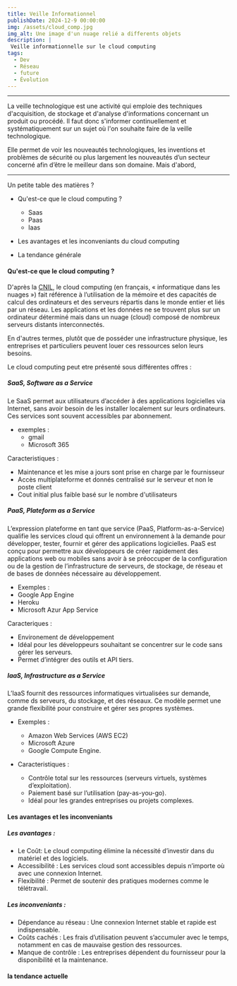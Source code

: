 ```yaml
---
title: Veille Informationnel
publishDate: 2024-12-9 00:00:00
img: /assets/cloud_comp.jpg
img_alt: Une image d'un nuage relié a differents objets
description: |
 Veille informationnelle sur le cloud computing
tags:
  - Dev
  - Réseau
  - future
  - Évolution
---
```


---
La veille technologique est une activité qui emploie des techniques d'acquisition, de stockage et d'analyse d'informations concernant un produit ou procédé. Il faut donc s'informer continuellement et systématiquement sur un sujet où l'on souhaite faire de la veille technologique.

Elle permet de voir les nouveautés technologiques, les inventions et problèmes de sécurité ou plus largement les nouveautés d’un secteur concerné afin d’être le meilleur dans son domaine. Mais d'abord, 

---
Un petite table des matières ? 

- Qu'est-ce que le cloud computing ?
  - Saas
  - Paas
  - Iaas

- Les avantages et les inconveniants du cloud computing

- La tendance générale

#### Qu'est-ce que le cloud computing ? 

D'après la [CNIL](https://www.cnil.fr/fr/definition/cloud-computing), le cloud computing (en français, « informatique dans les nuages ») fait référence à l’utilisation de la mémoire et des capacités de calcul des ordinateurs et des serveurs répartis dans le monde entier et liés par un réseau. Les applications et les données ne se trouvent plus sur un ordinateur déterminé mais dans un nuage (cloud) composé de nombreux serveurs distants interconnectés.

En d'autres termes, plutôt que de posséder une infrastructure physique, les entreprises et particuliers peuvent louer ces ressources selon leurs besoins.

Le cloud computing peut etre présenté sous différentes offres : 

##### SaaS, Software as a Service 

Le SaaS permet aux utilisateurs d’accéder à des applications logicielles via Internet, sans avoir besoin de les installer localement sur leurs ordinateurs. Ces services sont souvent accessibles par abonnement.
- exemples : 
  - gmail
  - Microsoft 365

Caracteristiques : 
- Maintenance et les mise a jours sont prise en charge par le fournisseur 
- Accès multiplateforme et donnés centralisé sur le serveur et non le poste client
- Cout initial plus faible basé sur le nombre d'utilisateurs

##### PaaS, Plateform as a Service 

 L’expression plateforme en tant que service (PaaS, Platform-as-a-Service) qualifie les services cloud qui offrent un environnement à la demande pour développer, tester, fournir et gérer des applications logicielles. PaaS est conçu pour permettre aux développeurs de créer rapidement des applications web ou mobiles sans avoir à se préoccuper de la configuration ou de la gestion de l’infrastructure de serveurs, de stockage, de réseau et de bases de données nécessaire au développement.

 - Exemples : 
  - Google App Engine 
  - Heroku
  - Microsoft Azur App Service 

Caracteriques :
- Environement de développement
- Idéal pour les développeurs souhaitant se concentrer sur le code sans gérer les serveurs.
- Permet d’intégrer des outils et API tiers.

##### IaaS, Infrastructure as a Service

L’IaaS fournit des ressources informatiques virtualisées sur demande, comme ds serveurs, du stockage, et des réseaux. Ce modèle permet une grande flexibilité pour construire et gérer ses propres systèmes.

- Exemples : 
  - Amazon Web Services (AWS EC2)
  - Microsoft Azure
  - Google Compute Engine.

- Caracteristiques : 
  - Contrôle total sur les ressources (serveurs virtuels, systèmes d’exploitation).
  - Paiement basé sur l’utilisation (pay-as-you-go).
  - Idéal pour les grandes entreprises ou projets complexes.


#### Les avantages et les inconveniants

##### Les avantages : 

- Le Coût: Le cloud computing élimine la nécessité d’investir dans du matériel et des logiciels.
- Accessibilité : Les services cloud sont accessibles depuis n’importe où avec une connexion Internet.
- Flexibilité : Permet de soutenir des pratiques modernes comme le télétravail.

##### Les inconveniants : 

- Dépendance au réseau : Une connexion Internet stable et rapide est indispensable.
- Coûts cachés : Les frais d’utilisation peuvent s’accumuler avec le temps, notamment en cas de mauvaise gestion des ressources.
- Manque de contrôle : Les entreprises dépendent du fournisseur pour la disponibilité et la maintenance.

#### la tendance actuelle 


